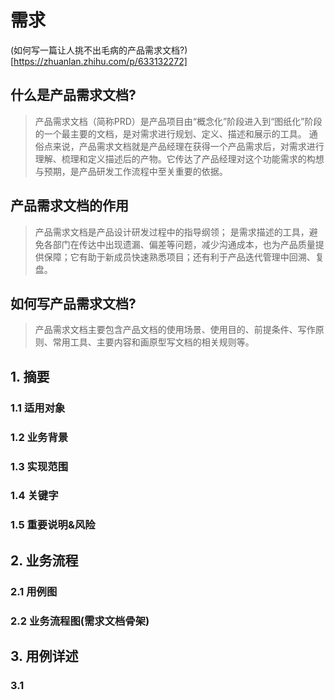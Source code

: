 # 需求

(如何写一篇让人挑不出毛病的产品需求文档?)[https://zhuanlan.zhihu.com/p/633132272]

## 什么是产品需求文档?

> 产品需求文档（简称PRD）是产品项目由“概念化”阶段进入到“图纸化”阶段的一个最主要的文档，是对需求进行规划、定义、描述和展示的工具。
> 通俗点来说，产品需求文档就是产品经理在获得一个产品需求后，对需求进行理解、梳理和定义描述后的产物。它传达了产品经理对这个功能需求的构想与预期，是产品研发工作流程中至关重要的依据。

## 产品需求文档的作用

> 产品需求文档是产品设计研发过程中的指导纲领；
> 是需求描述的工具，避免各部门在传达中出现遗漏、偏差等问题，减少沟通成本，也为产品质量提供保障；它有助于新成员快速熟悉项目；还有利于产品迭代管理中回溯、复盘。

## 如何写产品需求文档?

> 产品需求文档主要包含产品文档的使用场景、使用目的、前提条件、写作原则、常用工具、主要内容和画原型写文档的相关规则等。



## 1. 摘要

### 1.1 适用对象

### 1.2 业务背景

### 1.3 实现范围

### 1.4 关键字

### 1.5 重要说明&风险

## 2. 业务流程

### 2.1 用例图

### 2.2 业务流程图(需求文档骨架)

## 3. 用例详述

### 3.1 
